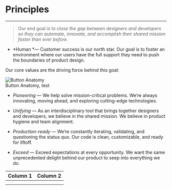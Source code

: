 
# Principles

---

> Our end goal is to *close the gap between designers and developers so they can automate, innovate, and accomplish their shared mission faster than ever before.*

- *Human *— Customer success is our north star. Our goal is to foster an environment where our users have the full support they need to push the boundaries of product design.

Our core values are the driving force behind this goal:

  
![Button Anatomy](https://studio-assets-dev.supernova.io/design-systems/460/6583d1ae-b6ca-434a-9d2e-ebe0058e0d06.png?Expires=1977609600&Policy=eyJTdGF0ZW1lbnQiOlt7IlJlc291cmNlIjoiaHR0cHM6Ly9zdHVkaW8tYXNzZXRzLWRldi5zdXBlcm5vdmEuaW8vZGVzaWduLXN5c3RlbXMvNDYwLzY1ODNkMWFlLWI2Y2EtNDM0YS05ZDJlLWViZTAwNThlMGQwNi5wbmciLCJDb25kaXRpb24iOnsiRGF0ZUxlc3NUaGFuIjp7IkFXUzpFcG9jaFRpbWUiOjE5Nzc2MDk2MDB9fX1dfQ__&Signature=D-uZmy2hjqpAkymGGTK6a5seAyZJw-l3Z~cPOXhl6En~sIjklyU3VHmmP95fMbuTumE3JupI5ktMOPUaPun~Ggpc52RvuNc62FMg0xNa8E7q5vCyMYIKsBj67P1jFa9ukGnv1AM2UmBojCIFMXvnAUnU-Iw8SUaKwxCOWKwOZspAknTVymLvx9w9fs9rQEkCwqkRvwa260RY1o5pEVkzUijSqbsgdO5JQNadXt4L7bLB~ZKWCg6OqAx1ml7mZsdwwpjGQShkV3EAaLtnKluqmHWv0PIA25cO0058Rl4x8Hpeh13fy8m~NgOvh4HRDCiWdzR1MhjoFyY~YIIMxyL96A__&Key-Pair-Id=APKAJGK34LCCAUR7N6LA)  
Button Anatomy, test  
  


- *Pioneering* — We help solve mission-critical problems. We’re always innovating, moving ahead, and exploring cutting-edge technologies. 

- *Unifying* — As an interdisciplinary tool that brings together designers and developers, we believe in the shared mission. We believe in product hygiene and team alignment.

- *Production-ready* — We’re constantly iterating, validating, and questioning the status quo. Our code is clean, customizable, and ready for liftoff.

- *Exceed* — Exceed expectations at every opportunity. We want the same unprecedented delight behind our product to seep into everything we do.

  
| Column 1 | Column 2 |  
| --- | --- |  
|  |  |  
|  |  |  
